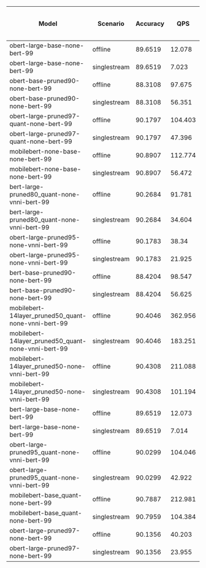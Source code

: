 | Model                                               | Scenario     |   Accuracy |     QPS | Latency (in ms)   |   Power Efficiency (in samples/J) |
|-----------------------------------------------------|--------------|------------|---------|-------------------|-----------------------------------|
| obert-large-base-none-bert-99                       | offline      |    89.6519 |  12.078 | -                 |                             0.04  |
| obert-large-base-none-bert-99                       | singlestream |    89.6519 |   7.023 | 142.395           |                             0.033 |
| obert-base-pruned90-none-bert-99                    | offline      |    88.3108 |  97.675 | -                 |                             0.325 |
| obert-base-pruned90-none-bert-99                    | singlestream |    88.3108 |  56.351 | 17.746            |                             0.284 |
| obert-large-pruned97-quant-none-bert-99             | offline      |    90.1797 | 104.403 | -                 |                             0.354 |
| obert-large-pruned97-quant-none-bert-99             | singlestream |    90.1797 |  47.396 | 21.099            |                             0.248 |
| mobilebert-none-base-none-bert-99                   | offline      |    90.8907 | 112.774 | -                 |                             0.375 |
| mobilebert-none-base-none-bert-99                   | singlestream |    90.8907 |  56.472 | 17.708            |                             0.246 |
| bert-large-pruned80_quant-none-vnni-bert-99         | offline      |    90.2684 |  91.781 | -                 |                             0.288 |
| bert-large-pruned80_quant-none-vnni-bert-99         | singlestream |    90.2684 |  34.604 | 28.898            |                             0.186 |
| obert-large-pruned95-none-vnni-bert-99              | offline      |    90.1783 |  38.34  | -                 |                             0.133 |
| obert-large-pruned95-none-vnni-bert-99              | singlestream |    90.1783 |  21.925 | 45.61             |                             0.119 |
| bert-base-pruned90-none-bert-99                     | offline      |    88.4204 |  98.547 | -                 |                             0.329 |
| bert-base-pruned90-none-bert-99                     | singlestream |    88.4204 |  56.625 | 17.66             |                             0.285 |
| mobilebert-14layer_pruned50_quant-none-vnni-bert-99 | offline      |    90.4046 | 362.956 | -                 |                             1.35  |
| mobilebert-14layer_pruned50_quant-none-vnni-bert-99 | singlestream |    90.4046 | 183.251 | 5.457             |                             0.98  |
| mobilebert-14layer_pruned50-none-vnni-bert-99       | offline      |    90.4308 | 211.088 | -                 |                             0.732 |
| mobilebert-14layer_pruned50-none-vnni-bert-99       | singlestream |    90.4308 | 101.194 | 9.882             |                             0.49  |
| bert-large-base-none-bert-99                        | offline      |    89.6519 |  12.073 | -                 |                             0.04  |
| bert-large-base-none-bert-99                        | singlestream |    89.6519 |   7.014 | 142.566           |                             0.033 |
| obert-large-pruned95_quant-none-vnni-bert-99        | offline      |    90.0299 | 104.046 | -                 |                             0.363 |
| obert-large-pruned95_quant-none-vnni-bert-99        | singlestream |    90.0299 |  42.922 | 23.298            |                             0.255 |
| mobilebert-base_quant-none-bert-99                  | offline      |    90.7887 | 212.981 | -                 |                             0.77  |
| mobilebert-base_quant-none-bert-99                  | singlestream |    90.7959 | 104.384 | 9.58              |                             0.503 |
| obert-large-pruned97-none-bert-99                   | offline      |    90.1356 |  40.203 | -                 |                             0.142 |
| obert-large-pruned97-none-bert-99                   | singlestream |    90.1356 |  23.955 | 41.745            |                             0.133 |